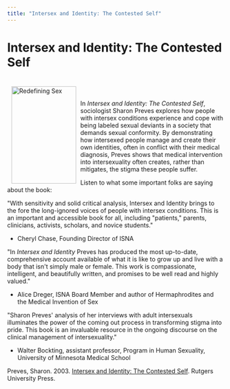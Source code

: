 ```yaml
---
title: "Intersex and Identity: The Contested Self"
---
```


# Intersex and Identity: The Contested Self

<a href="http://www.amazon.com:80/exec/obidos/ASIN/0813532299/intersexsocietyo/" target="amazon"><br /><img src="/img/store/Preves.jpg" width=150 height=226 alt="Redefining Sex" align=left vspace=3 hspace=10><br /></a>  
In _Intersex and Identity: The Contested Self_, sociologist Sharon Preves explores how people with intersex conditions experience and cope with being labeled sexual deviants in a society that demands sexual conformity. By demonstrating how intersexed people manage and create their own identities, often in conflict with their medical diagnosis, Preves shows that medical intervention into intersexuality often creates, rather than mitigates, the stigma these people suffer.  
  
Listen to what some important folks are saying about the book:  
  
"With sensitivity and solid critical analysis, Intersex and Identity brings to the fore the long-ignored voices of people with intersex conditions. This is an important and accessible book for all, including "patients," parents, clinicians, activists, scholars, and novice students."  
  
- Cheryl Chase, Founding Director of ISNA  
  
"In _Intersex and Identity_ Preves has produced the most up-to-date, comprehensive account available of what it is like to grow up and live with a body that isn't simply male or female. This work is compassionate, intelligent, and beautifully written, and promises to be well read and highly valued."  
  
- Alice Dreger, ISNA Board Member and author of Hermaphrodites and the Medical Invention of Sex  
  
"Sharon Preves' analysis of her interviews with adult intersexuals illuminates the power of the coming out process in transforming stigma into pride. This book is an invaluable resource in the ongoing discourse on the clinical management of intersexuality."  
  
- Walter Bockting, assistant professor, Program in Human Sexuality, University of Minnesota Medical School  
  
Preves, Sharon. 2003. <a href="http://www.amazon.com:80/exec/obidos/ASIN/0813532299/intersexsocietyo/" target="amazon">Intersex and Identity: The Contested Self</a>. Rutgers University Press.